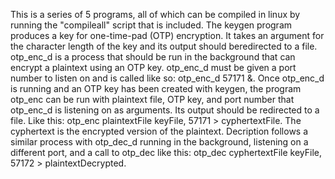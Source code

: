 This is a series of 5 programs, all of which can be compiled in linux by running the "compileall" script that is included.
The keygen program produces a key for one-time-pad (OTP) encryption. It takes an argument for the character length of the key
and its output should beredirected to a file. otp_enc_d is a process that should be run in the background that can encrypt 
a plaintext using an OTP key. otp_enc_d must be given a port number to listen on and is called like so: otp_enc_d 57171 &.
Once otp_enc_d is running and an OTP key has been created with keygen, the program otp_enc can be run with plaintext file,
OTP key, and port number that otp_enc_d is listening on as arguments. Its output should be redirected to a file.
Like this: otp_enc plaintextFile keyFile, 57171 > cyphertextFile. The cyphertext is the encrypted version of the plaintext.
Decription follows a similar process with otp_dec_d running in the background, listening on a different port, and a call
to otp_dec like this: otp_dec cyphertextFile keyFile, 57172 > plaintextDecrypted.
